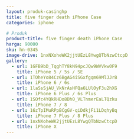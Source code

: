 ```yaml
---
layout: produk-casinghp
title: five finger death iPhone Case
categories: iphone

# Produk
product-title: five finger death iPhone Case
harga: 90000
sku: hn-0345
image-drive: 1nxNXoheWK2jjtUEzL8YwgQTbNzwCtcpD
gallery:
  - url: 1GFB9bD_TqghTY8kN94pcJQw9WVVkw0F9
    title: iPhone 5 / 5s / SE
  - url: 1TOheYo84Cz6BgAG4iSGxfgqm69MlJJrB
    title: iPhone 6 / 6s
  - url: 1laSsSjAU_VkNrAsHFQa6LUlOyF3u2hXG
    title: iPhone 6 Plus / 6s Plus
  - url: 1SOfc4YQkRHDo8Dh0_VLTnmerEaLTQzku
    title: iPhone 7 / 8
  - url: 16zTpIMuRPpBCgGV-qiDdkjFi1LDqhyBq
    title: iPhone 7 Plus / 8 Plus
  - url: 1nxNXoheWK2jjtUEzL8YwgQTbNzwCtcpD
    title: iPhone X
---
```


